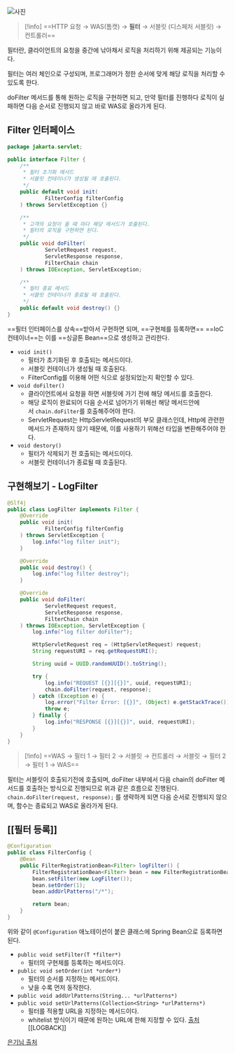 ![사진](https://velog.velcdn.com/images/ksk7584/post/9e01644d-5107-4ca2-872f-082f858f090a/image.png)

>[!info]
>==HTTP 요청 → WAS(톰캣) → **필터** → 서블릿 (디스페처 서블릿) → 컨트롤러==
>
필터란, 클라이언트의 요청을 중간에 낚아채서 로직을 처리하기 위해 제공되는 기능이다.

필터는 여러 체인으로 구성되며, 프로그래머가 정한 순서에 맞게 해당 로직을 처리할 수 있도록 한다.

doFilter 메서드를 통해 원하는 로직을 구현하면 되고, 만약 필터를 진행하다 로직이 실패하면 다음 순서로 진행되지 않고 바로 WAS로 올라가게 된다.

## Filter 인터페이스

```java
package jakarta.servlet;

public interface Filter {
    /**
     * 필터 초기화 메서드
     * 서블릿 컨테이너가 생성될 때 호출된다.
     */
    public default void init(
            FilterConfig filterConfig
    ) throws ServletException {}

    /**
     * 고객의 요청이 올 때 마다 해당 메서드가 호출된다.
     * 필터의 로직을 구현하면 된다.
     */
    public void doFilter(
            ServletRequest request,
            ServletResponse response,
            FilterChain chain
    ) throws IOException, ServletException;

    /**
     * 필터 종료 메서드
     * 서블릿 컨테이너가 종료될 때 호출된다.
     */
    public default void destroy() {}
}
```

==필터 인터페이스를 상속==받아서 구현하면 되며, ==구현체를 등록하면== ==IoC 컨테이너==는 이를 ==싱글톤 Bean==으로 생성하고 관리한다.

- `void init()`
    - 필터가 초기화된 후 호출되는 메서드이다.
    - 서블릿 컨테이너가 생성될 때 호출된다.
    - FilterConfig를 이용해 어떤 식으로 설정되었는지 확인할 수 있다.
- `void doFilter()`
    - 클라이언트에서 요청을 하면 서블릿에 가기 전에 해당 메서드를 호출한다.
    - 해당 로직이 완료되어 다음 순서로 넘어가기 위해선 해당 메서드안에서 `chain.doFilter`를 호출해주어야 한다.
    - ServletRequest는 HttpServletRequest의 부모 클래스인데, Http에 관련한 메서드가 존재하지 않기 때문에, 이를 사용하기 위해선 타입을 변환해주어야 한다.
- `void destory()`
    - 필터가 삭제되기 전 호출되는 메서드이다.
    - 서블릿 컨테이너가 종료될 때 호출된다.
## 구현해보기 - LogFilter

```java
@Slf4j
public class LogFilter implements Filter {
    @Override
    public void init(
            FilterConfig filterConfig
    ) throws ServletException {
        log.info("log filter init");
    }

    @Override
    public void destroy() {
        log.info("log filter destroy");
    }

    @Override
    public void doFilter(
            ServletRequest request,
            ServletResponse response,
            FilterChain chain
    ) throws IOException, ServletException {
        log.info("log filter doFilter");

        HttpServletRequest req = (HttpServletRequest) request;
        String requestURI = req.getRequestURI();

        String uuid = UUID.randomUUID().toString();

        try {
            log.info("REQUEST [{}][{}]", uuid, requestURI);
            chain.doFilter(request, response);
        } catch (Exception e) {
            log.error("Filter Error: [{}]", (Object) e.getStackTrace());
            throw e;
        } finally {
            log.info("RESPONSE [{}][{}]", uuid, requestURI);
        }
    }
}
```
>[!info]
>==WAS → 필터 1 → 필터 2 → 서블릿 → 컨트롤러 → 서블릿 → 필터 2 → 필터 1 → WAS==

필터는 서블릿이 호출되기전에 호출되며, doFilter 내부에서 다음 chain의 doFilter 메서드를 호출하는 방식으로 진행되므로 위과 같은 흐름으로 진행된다.
`chain.doFilter(request, response);` 를 생략하게 되면 다음 순서로 진행되지 않으며, 함수는 종료되고 WAS로 올라가게 된다.
## [[필터 등록]]

```java
@Configuration
public class FilterConfig {
    @Bean
    public FilterRegistrationBean<Filter> logFilter() {
        FilterRegistrationBean<Filter> bean = new FilterRegistrationBean<>();
        bean.setFilter(new LogFilter());
        bean.setOrder(1);
        bean.addUrlPatterns("/*");

        return bean;
    }
}
```

위와 같이 `@Configuration` 애노테이션이 붙은 클래스에 Spring Bean으로 등록하면 된다.

- `public void setFilter(T *filter*)`
    - 필터의 구현체를 등록하는 메서드이다.
- `public void setOrder(int *order*)`
    - 필터의 순서를 지정하는 메서드이다.
    - 낮을 수록 먼저 동작한다.
- `public void addUrlPatterns(String... *urlPatterns*)`
- `public void setUrlPatterns(Collection<String> *urlPatterns*)`
    - 필터를 적용할 URL을 지정하는 메서드이다.
    - whitelist 방식이기 때문에 원하는 URL에 한해 지정할 수 있다.
[출처](https://velog.io/@ksk7584/Filter)
[[LOGBACK]]

[은기님 출처](https://ckddn9496.tistory.com/89)